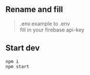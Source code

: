 ## Rename and fill

>.env.example to .env \
fill in your firebase api-key 

## Start dev
```
npm i 
npm start
```
